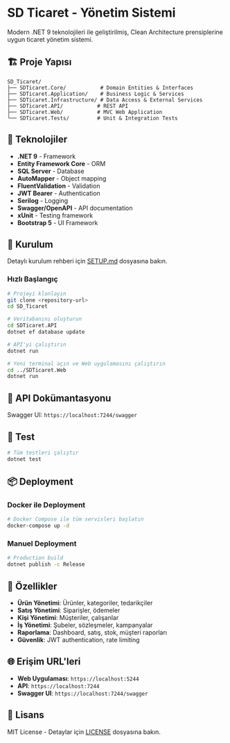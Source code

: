 # SD Ticaret - Yönetim Sistemi

Modern .NET 9 teknolojileri ile geliştirilmiş, Clean Architecture prensiplerine uygun ticaret yönetim sistemi.

## 🏗️ Proje Yapısı

```
SD_Ticaret/
├── SDTicaret.Core/           # Domain Entities & Interfaces
├── SDTicaret.Application/    # Business Logic & Services
├── SDTicaret.Infrastructure/ # Data Access & External Services
├── SDTicaret.API/           # REST API
├── SDTicaret.Web/           # MVC Web Application
└── SDTicaret.Tests/         # Unit & Integration Tests
```

## 🚀 Teknolojiler

- **.NET 9** - Framework
- **Entity Framework Core** - ORM
- **SQL Server** - Database
- **AutoMapper** - Object mapping
- **FluentValidation** - Validation
- **JWT Bearer** - Authentication
- **Serilog** - Logging
- **Swagger/OpenAPI** - API documentation
- **xUnit** - Testing framework
- **Bootstrap 5** - UI Framework

## 🔧 Kurulum

Detaylı kurulum rehberi için [SETUP.md](SETUP.md) dosyasına bakın.

### Hızlı Başlangıç

```bash
# Projeyi klonlayın
git clone <repository-url>
cd SD_Ticaret

# Veritabanını oluşturun
cd SDTicaret.API
dotnet ef database update

# API'yi çalıştırın
dotnet run

# Yeni terminal açın ve Web uygulamasını çalıştırın
cd ../SDTicaret.Web
dotnet run
```

## 📝 API Dokümantasyonu

Swagger UI: `https://localhost:7244/swagger`

## 🧪 Test

```bash
# Tüm testleri çalıştır
dotnet test
```

## 📦 Deployment

### Docker ile Deployment

```bash
# Docker Compose ile tüm servisleri başlatın
docker-compose up -d
```

### Manuel Deployment

```bash
# Production build
dotnet publish -c Release
```

## 🎨 Özellikler

- **Ürün Yönetimi**: Ürünler, kategoriler, tedarikçiler
- **Satış Yönetimi**: Siparişler, ödemeler
- **Kişi Yönetimi**: Müşteriler, çalışanlar
- **İş Yönetimi**: Şubeler, sözleşmeler, kampanyalar
- **Raporlama**: Dashboard, satış, stok, müşteri raporları
- **Güvenlik**: JWT authentication, rate limiting

## 🌐 Erişim URL'leri

- **Web Uygulaması**: `https://localhost:5244`
- **API**: `https://localhost:7244`
- **Swagger UI**: `https://localhost:7244/swagger`

## 📄 Lisans

MIT License - Detaylar için [LICENSE](LICENSE) dosyasına bakın.
